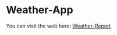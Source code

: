 # Weather-App

You can visit the web here: [Weather-Report](https://chemtor.github.io/Weather-App/)
